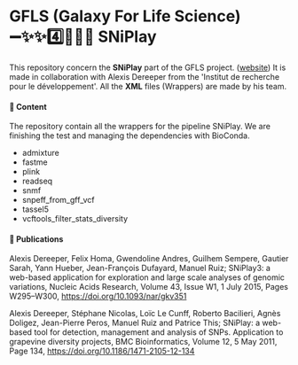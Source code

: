 
# GFLS (Galaxy For Life Science)  :heavy_minus_sign::sparkles::sparkles::four::herb::microscope::heavy_minus_sign: SNiPlay

This repository concern the **SNiPlay** part of the GFLS project. ([website](http://sniplay.southgreen.fr/cgi-bin/home.cgi))
It is made in collaboration with Alexis Dereeper from the 'Institut de recherche pour le développement'.
All the **XML** files (Wrappers) are made by his team.

#### :file_folder: Content

The repository contain all the wrappers for the pipeline SNiPlay.
We are finishing the test and managing the dependencies with BioConda.

- admixture
- fastme
- plink
- readseq
- snmf
- snpeff_from_gff_vcf
- tassel5
- vcftools_filter_stats_diversity


#### :page_with_curl: Publications

Alexis Dereeper, Felix Homa, Gwendoline Andres, Guilhem Sempere, Gautier Sarah, Yann Hueber, Jean-François Dufayard, Manuel Ruiz; SNiPlay3: a web-based application for exploration and large scale analyses of genomic variations, Nucleic Acids Research, Volume 43, Issue W1, 1 July 2015, Pages W295–W300, https://doi.org/10.1093/nar/gkv351

Alexis Dereeper, Stéphane Nicolas, Loïc Le Cunff, Roberto Bacilieri, Agnès Doligez, Jean-Pierre Peros, Manuel Ruiz and Patrice This; SNiPlay: a web-based tool for detection, management and analysis of SNPs. Application to grapevine diversity projects, BMC Bioinformatics, Volume 12, 5 May 2011, Page 134, https://doi.org/10.1186/1471-2105-12-134
